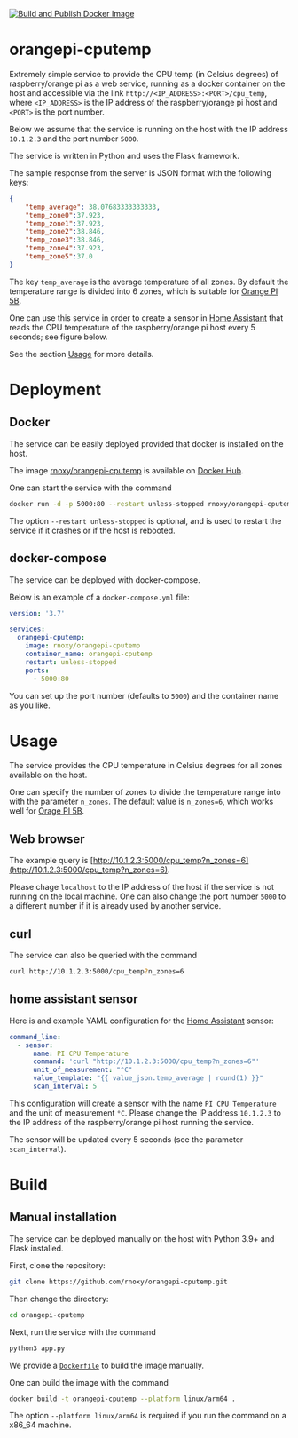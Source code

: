 [![Build and Publish Docker Image](https://github.com/rnoxy/orangepi-cputemp/actions/workflows/build.yml/badge.svg)](https://github.com/rnoxy/orangepi-cputemp/actions/workflows/build.yml)

# orangepi-cputemp
Extremely simple service to provide the CPU temp (in Celsius degrees) of raspberry/orange pi as a web service,
running as a docker container on the host and accessible via the link `http://<IP_ADDRESS>:<PORT>/cpu_temp`,
where `<IP_ADDRESS>` is the IP address of the raspberry/orange pi host and `<PORT>` is the port number.

Below we assume that the service is running on the host with the IP address `10.1.2.3` and the port number `5000`.

The service is written in Python and uses the Flask framework.

The sample response from the server is JSON format with the following keys:
```json
{
    "temp_average": 38.07683333333333,
    "temp_zone0":37.923,
    "temp_zone1":37.923,
    "temp_zone2":38.846,
    "temp_zone3":38.846,
    "temp_zone4":37.923,
    "temp_zone5":37.0
}
```

The key `temp_average` is the average temperature of all zones.
By default the temperature range is divided into 6 zones, which is suitable for [Orange PI 5B](http://www.orangepi.org/html/hardWare/computerAndMicrocontrollers/details/Orange-Pi-5B.html).


One can use this service in order to create a sensor in [Home Assistant](https://www.home-assistant.io/) that reads the CPU temperature of the raspberry/orange pi host every 5 seconds; see figure below.

See the section [Usage](#usage) for more details.


# Deployment

## Docker
The service can be easily deployed provided that docker is installed on the host.

The image 
[rnoxy/orangepi-cputemp](https://hub.docker.com/repository/docker/rnoxy/orangepi-cputemp/general)
is available on [Docker Hub](https://hub.docker.com/repository/docker/rnoxy/orangepi-cputemp/general).

One can start the service with the command
```bash
docker run -d -p 5000:80 --restart unless-stopped rnoxy/orangepi-cputemp
```
The option `--restart unless-stopped` is optional, and is used to restart the service
if it crashes or if the host is rebooted.

## docker-compose
The service can be deployed with docker-compose.

Below is an example of a `docker-compose.yml` file:
```yaml
version: '3.7'

services:
  orangepi-cputemp:
    image: rnoxy/orangepi-cputemp
    container_name: orangepi-cputemp
    restart: unless-stopped
    ports:
      - 5000:80
```

You can set up the port number (defaults to `5000`) and the container name as you like.


# Usage

The service provides the CPU temperature in Celsius degrees for all zones available on the host.

One can specify the number of zones to divide the temperature range into with the parameter `n_zones`.
The default value is `n_zones=6`, which works well for [Orage PI 5B](http://www.orangepi.org/html/hardWare/computerAndMicrocontrollers/details/Orange-Pi-5B.html).

## Web browser
The example query is [http://10.1.2.3:5000/cpu_temp?n_zones=6](http://10.1.2.3:5000/cpu_temp?n_zones=6).
 
Please chage `localhost` to the IP address of the host if the service is not running on the local machine.
One can also change the port number `5000` to a different number if it is already used by another service.


## curl
The service can also be queried with the command
```bash
curl http://10.1.2.3:5000/cpu_temp?n_zones=6
```

## home assistant sensor
Here is and example YAML configuration for the [Home Assistant](https://www.home-assistant.io/) sensor:
```yaml
command_line:
  - sensor:
      name: PI CPU Temperature
      command: 'curl "http://10.1.2.3:5000/cpu_temp?n_zones=6"'
      unit_of_measurement: "°C"
      value_template: "{{ value_json.temp_average | round(1) }}"
      scan_interval: 5
```

This configuration will create a sensor with the name `PI CPU Temperature` and the unit of measurement `°C`.
Please change the IP address `10.1.2.3` to the IP address of the raspberry/orange pi host running the service.

The sensor will be updated every 5 seconds (see the parameter `scan_interval`).


# Build

## Manual installation
The service can be deployed manually on the host with Python 3.9+ and Flask installed.

First, clone the repository:
```bash
git clone https://github.com/rnoxy/orangepi-cputemp.git
```

Then change the directory:
```bash
cd orangepi-cputemp
```

Next, run the service with the command
```bash
python3 app.py
```

We provide a [`Dockerfile`](Dockerfile) to build the image manually.

One can build the image with the command
```bash
docker build -t orangepi-cputemp --platform linux/arm64 .
```

The option `--platform linux/arm64` is required if you run the command on a x86_64 machine.